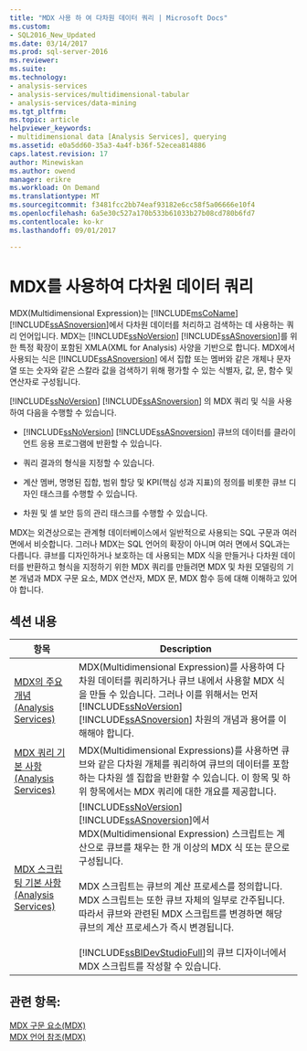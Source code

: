 ```yaml
---
title: "MDX 사용 하 여 다차원 데이터 쿼리 | Microsoft Docs"
ms.custom:
- SQL2016_New_Updated
ms.date: 03/14/2017
ms.prod: sql-server-2016
ms.reviewer: 
ms.suite: 
ms.technology:
- analysis-services
- analysis-services/multidimensional-tabular
- analysis-services/data-mining
ms.tgt_pltfrm: 
ms.topic: article
helpviewer_keywords:
- multidimensional data [Analysis Services], querying
ms.assetid: e0a5dd60-35a3-4a4f-b36f-52ecea814886
caps.latest.revision: 17
author: Minewiskan
ms.author: owend
manager: erikre
ms.workload: On Demand
ms.translationtype: MT
ms.sourcegitcommit: f3481fcc2bb74eaf93182e6cc58f5a06666e10f4
ms.openlocfilehash: 6a5e30c527a170b533b61033b27b08cd780b6fd7
ms.contentlocale: ko-kr
ms.lasthandoff: 09/01/2017

---
```

# <a name="querying-multidimensional-data-with-mdx"></a>MDX를 사용하여 다차원 데이터 쿼리
  MDX(Multidimensional Expression)는 [!INCLUDE[msCoName](../../../includes/msconame-md.md)] [!INCLUDE[ssASnoversion](../../../includes/ssasnoversion-md.md)]에서 다차원 데이터를 처리하고 검색하는 데 사용하는 쿼리 언어입니다. MDX는 [!INCLUDE[ssNoVersion](../../../includes/ssnoversion-md.md)] [!INCLUDE[ssASnoversion](../../../includes/ssasnoversion-md.md)]를 위한 특정 확장이 포함된 XMLA(XML for Analysis) 사양을 기반으로 합니다. MDX에서 사용되는 식은 [!INCLUDE[ssASnoversion](../../../includes/ssasnoversion-md.md)] 에서 집합 또는 멤버와 같은 개체나 문자열 또는 숫자와 같은 스칼라 값을 검색하기 위해 평가할 수 있는 식별자, 값, 문, 함수 및 연산자로 구성됩니다.  
  
 [!INCLUDE[ssNoVersion](../../../includes/ssnoversion-md.md)] [!INCLUDE[ssASnoversion](../../../includes/ssasnoversion-md.md)] 의 MDX 쿼리 및 식을 사용하여 다음을 수행할 수 있습니다.  
  
-   [!INCLUDE[ssNoVersion](../../../includes/ssnoversion-md.md)] [!INCLUDE[ssASnoversion](../../../includes/ssasnoversion-md.md)] 큐브의 데이터를 클라이언트 응용 프로그램에 반환할 수 있습니다.  
  
-   쿼리 결과의 형식을 지정할 수 있습니다.  
  
-   계산 멤버, 명명된 집합, 범위 할당 및 KPI(핵심 성과 지표)의 정의를 비롯한 큐브 디자인 태스크를 수행할 수 있습니다.  
  
-   차원 및 셀 보안 등의 관리 태스크를 수행할 수 있습니다.  
  
 MDX는 외견상으로는 관계형 데이터베이스에서 일반적으로 사용되는 SQL 구문과 여러 면에서 비슷합니다. 그러나 MDX는 SQL 언어의 확장이 아니며 여러 면에서 SQL과는 다릅니다. 큐브를 디자인하거나 보호하는 데 사용되는 MDX 식을 만들거나 다차원 데이터를 반환하고 형식을 지정하기 위한 MDX 쿼리를 만들려면 MDX 및 차원 모델링의 기본 개념과 MDX 구문 요소, MDX 연산자, MDX 문, MDX 함수 등에 대해 이해하고 있어야 합니다.  
  
## <a name="in-this-section"></a>섹션 내용  
  
|항목|Description|  
|-----------|-----------------|  
|[MDX의 주요 개념&#40;Analysis Services&#41;](../../../analysis-services/multidimensional-models/mdx/key-concepts-in-mdx-analysis-services.md)|MDX(Multidimensional Expression)를 사용하여 다차원 데이터를 쿼리하거나 큐브 내에서 사용할 MDX 식을 만들 수 있습니다. 그러나 이를 위해서는 먼저 [!INCLUDE[ssNoVersion](../../../includes/ssnoversion-md.md)] [!INCLUDE[ssASnoversion](../../../includes/ssasnoversion-md.md)] 차원의 개념과 용어를 이해해야 합니다.|  
|[MDX 쿼리 기본 사항&#40;Analysis Services&#41;](../../../analysis-services/multidimensional-models/mdx/mdx-query-fundamentals-analysis-services.md)|MDX(Multidimensional Expressions)를 사용하면 큐브와 같은 다차원 개체를 쿼리하여 큐브의 데이터를 포함하는 다차원 셀 집합을 반환할 수 있습니다. 이 항목 및 하위 항목에서는 MDX 쿼리에 대한 개요를 제공합니다.|  
|[MDX 스크립팅 기본 사항&#40;Analysis Services&#41;](../../../analysis-services/multidimensional-models/mdx/mdx-scripting-fundamentals-analysis-services.md)|[!INCLUDE[ssNoVersion](../../../includes/ssnoversion-md.md)] [!INCLUDE[ssASnoversion](../../../includes/ssasnoversion-md.md)]에서 MDX(Multidimensional Expression) 스크립트는 계산으로 큐브를 채우는 한 개 이상의 MDX 식 또는 문으로 구성됩니다.<br /><br /> MDX 스크립트는 큐브의 계산 프로세스를 정의합니다. MDX 스크립트는 또한 큐브 자체의 일부로 간주됩니다. 따라서 큐브와 관련된 MDX 스크립트를 변경하면 해당 큐브의 계산 프로세스가 즉시 변경됩니다.<br /><br /> [!INCLUDE[ssBIDevStudioFull](../../../includes/ssbidevstudiofull-md.md)]의 큐브 디자이너에서 MDX 스크립트를 작성할 수 있습니다.|  
  
## <a name="see-also"></a>관련 항목:  
 [MDX 구문 요소&#40;MDX&#41;](../../../mdx/mdx-syntax-elements-mdx.md)   
 [MDX 언어 참조&#40;MDX&#41;](../../../mdx/mdx-language-reference-mdx.md)  
  
  

